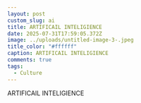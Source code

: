 ```yaml
---
layout: post
custom_slug: ai
title: ARTIFICAIL INTELIGIENCE
date: 2025-07-31T17:59:05.372Z
image: ../uploads/untitled-image-3-.jpeg
title_color: "#ffffff"
caption: ARTIFICAIL INTELIGIENCE
comments: true
tags:
  - Culture
---
```

ARTIFICAIL INTELIGIENCE